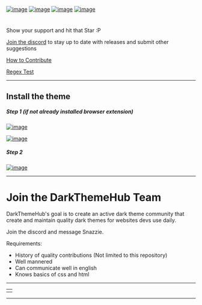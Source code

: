[![image](https://img.shields.io/github/v/release/Darkthemehub/<REPLACE-WITH-REPO-NAME>?style=flat-square)](https://github.com/DarkThemeHub/<REPLACE-WITH-REPO-NAME>/releases/latest)
[![image](https://img.shields.io/github/release-date/Darkthemehub/<REPLACE-WITH-REPO-NAME>?color=%23DD7A00&label=Last%20updated&style=flat-square)](https://github.com/DarkThemeHub/<REPLACE-WITH-REPO-NAME>/releases)
[![image](https://img.shields.io/github/contributors/DarkThemehub/<REPLACE-WITH-REPO-NAME>?style=flat-square)](https://github.com/DarkThemeHub/GithubDarkTheme/graphs/contributors)
[![image](https://img.shields.io/github/size/Darkthemehub/<REPLACE-WITH-REPO-NAME>/Generated/github.user.styl?color=purple&label=Theme%20size&style=flat-square)](https://github.com/DarkThemeHub/<REPLACE-WITH-REPO-NAME>/blob/master/Generated/github.user.styl)

# <REPLACE-WITH-REPO-NAME>

Show your support and hit that Star :P

[Join the discord](https://discord.gg/pSs9YYn) to stay up to date with releases and submit other suggestions

[How to Contribute](https://github.com/DarkThemeHub/<REPLACE-WITH-REPO-NAME>/blob/master/CONTRIBUTING.md)

[Regex Test](REPLACE-WITH-REGEX-TEST-LINK)

<hr>

## Install the theme

##### Step 1 (if not already installed browser extension)

[![image](https://img.shields.io/badge/Install-Stylus%20Chrome%20Extension-116b59.svg?longCache=true&style=for-the-badge)](https://chrome.google.com/webstore/detail/stylus/clngdbkpkpeebahjckkjfobafhncgmne/)

[![image](https://img.shields.io/badge/Install-Stylus%20Firefox%20Extension-116b59.svg?longCache=true&style=for-the-badge)](https://addons.mozilla.org/en-GB/firefox/addon/styl-us/)

##### Step 2

[![image](https://img.shields.io/badge/Install/Update%20directly%20with-Stylus-116b59.svg?longCache=true&style=for-the-badge)](https://raw.githubusercontent.com/DarkThemeHub/<REPLACE-WITH-REPO-NAME>/master/Generated/github.user.styl)

<hr>

# Join the DarkThemeHub Team

DarkThemeHub's goal is to create an active dark theme community that create and maintain quality dark themes for websites devs use daily.

Join the discord and message Snazzie.

Requirements:

-   History of quality contributions (Not limited to this repository)
-   Well mannered
-   Can communicate well in english
-   Knows basics of css and html

<hr>
<table><tr><td>
<INSERT-IMAGE-HERE>
</td></tr></table>
<hr>
